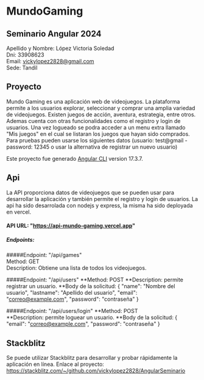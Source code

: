 # MundoGaming

## Seminario Angular 2024
Apellido y Nombre: López Victoria Soledad  
Dni: 33908623  
Email: vickylopez2828@gmail.com  
Sede: Tandil  

## Proyecto
Mundo Gaming es una aplicación web de videojuegos. La plataforma permite a los usuarios explorar, seleccionar y comprar una amplia variedad de videojuegos. Existen juegos de acción, aventura, estrategia, entre otros. Ademas cuenta con otras funcionalidades como el registro y login de usuarios. Una vez logueado se podra acceder a un menu extra llamado "Mis juegos" en el cual se listaran los juegos que hayan sido comprados. Para pruebas pueden usarse los siguientes datos (usuario: test@gmail - password: 12345 o usar la alternativa de registrar un nuevo usuario)

Este proyecto fue generado [Angular CLI](https://github.com/angular/angular-cli) version 17.3.7.

## Api
La API proporciona datos de videojuegos que se pueden usar para desarrollar la aplicación y también permite el registro y login de usuarios. La api ha sido desarrolada con nodejs y express, la misma ha sido deployada en vercel.

#### API URL: "https://api-mundo-gaming.vercel.app"

##### Endpoints:

  #####Endpoint: "/api/games"  
  Method: GET    
  Description: Obtiene una lista de todos los videojuegos.

  #####Endpoint: "/api/users" 
  **Method: POST
  **Description: permite registrar un usuario.
  **Body de la solicitud:
    {
      "name": "Nombre del usuario",
      "lastname": "Apellido del usuario",
      "email": "correo@example.com",
      "password": "contraseña"
    }

  #####Endpoint: "/api/users/login" 
  **Method: POST  
  **Description: permite loguear un usuario.
  **Body de la solicitud:
    {
      "email": "correo@example.com",
      "password": "contraseña"
    }
  

## Stackblitz
Se puede utilizar Stackblitz para desarrollar y probar rápidamente la aplicación en línea. Enlace al proyecto:
https://stackblitz.com/~/github.com/vickylopez2828/AngularSeminario




